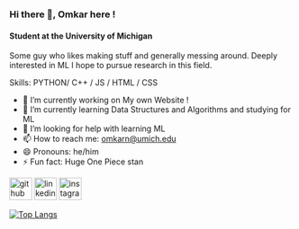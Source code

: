 ### Hi there 👋, Omkar here !
#### Student at the University of Michigan  

Some guy who likes making stuff and generally messing around. Deeply interested in ML I hope to pursue research in this field.

Skills: PYTHON/ C++ / JS / HTML / CSS

- 🔭 I’m currently working on My own Website !  
- 🌱 I’m currently learning Data Structures and Algorithms and studying for ML  
- 🤔 I’m looking for help with learning ML 
- 📫 How to reach me: omkarn@umich.edu 
- 😄 Pronouns: he/him 
- ⚡ Fun fact: Huge One Piece stan 

[<img src='https://cdn.jsdelivr.net/npm/simple-icons@3.0.1/icons/github.svg' alt='github' height='40'>](https://github.com/omin23)  [<img src='https://cdn.jsdelivr.net/npm/simple-icons@3.0.1/icons/linkedin.svg' alt='linkedin' height='40'>](https://www.linkedin.com/in/https://www.linkedin.com/in/omkar-nayak-umk//) [<img src='https://cdn.jsdelivr.net/npm/simple-icons@3.0.1/icons/instagram.svg' alt='instagram' height='40'>](https://www.instagram.com/https://www.instagram.com/omi.n_//)  

[![Top Langs](https://github-readme-stats.vercel.app/api/top-langs/?username=omin23&layout=donut)](https://github.com/anuraghazra/github-readme-stats)






